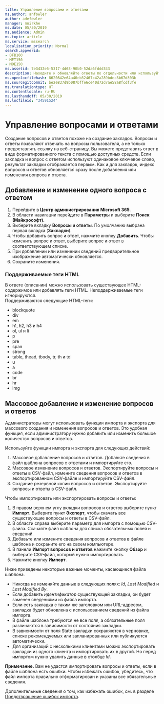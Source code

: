 ```yaml
---
title: Управление вопросами и ответами
ms.author: anfowler
author: adefowler
manager: mnirkhe
ms.date: 05/30/2019
ms.audience: Admin
ms.topic: article
ms.service: mssearch
localization_priority: Normal
search.appverid:
- BFB160
- MET150
- MOE150
ms.assetid: 7e3432e6-5317-4d63-90b0-52da6fddd343
description: Находите и обновляйте ответы по отдельности или используйте имеющиеся инструменты Поиска (Майкрософт), чтобы изменить их все одновременно
ms.openlocfilehash: 8620842e64a40eb32467c42a289bdec3b67d303b
ms.sourcegitcommit: be2e837d9b087bffe6ce40d72d7ae58a8fcdf3fe
ms.translationtype: HT
ms.contentlocale: ru-RU
ms.lasthandoff: 05/30/2019
ms.locfileid: "34591524"
---
```

# <a name="manage-qas"></a>Управление вопросами и ответами

Создание вопросов и ответов похоже на создание закладок. Вопросы и ответы позволяют отвечать на вопросы пользователя, а не только предоставлять ссылку на веб-страницу. Вы можете представить ответ в виде форматированного текста с помощью доступных средств. Если закладка и вопрос с ответом используют одинаковое ключевое слово, результат закладки отображается первым. Как и для закладок, индекс вопросов и ответов обновляется сразу после добавления или изменения вопроса и ответа. 

## <a name="add-or-edit-a-single-qa"></a>Добавление и изменение одного вопроса с ответом
1. Перейдите в **Центр администрирования Microsoft 365**.
1. В области навигации перейдите в **Параметры** и выберите **Поиск (Майкрософт)**.
1. Выберите вкладку **Вопросы и ответы**. По умолчанию выбрана первая вкладка (**Закладки**).
1. Чтобы добавить вопрос и ответ, нажмите кнопку **Добавить**.
Чтобы изменить вопрос и ответ, выберите вопрос и ответ в соответствующем списке.
1. При добавлении или изменении сведений предварительное изображение автоматически обновляется.
1. Сохраните изменения.

### <a name="supported-html-tags"></a>Поддерживаемые теги HTML
В ответе (описании) можно использовать существующее HTML-содержимое или добавлять теги HTML. Неподдерживаемые теги игнорируются.  
Поддерживаются следующие HTML-теги:
- blockquote
- div
- em
- h1, h2, h3 и h4
- ol, ul и li
- p
- pre
- span
- strong
- table, thead, tbody, tr, th и td
- u
- a
- code
- br
- hr
- img

## <a name="bulk-add-or-edit-qas"></a>Массовое добавление и изменение вопросов и ответов
Администраторы могут использовать функции импорта и экспорта для массового создания и изменения вопросов и ответов. Это удобная функция, если администратору нужно добавить или изменить большое количество вопросов и ответов. 

Используйте функции импорта и экспорта для следующих действий:
1. Массовое добавление вопросов и ответов. Добавьте сведения в файл шаблона вопросов с ответами и импортируйте его.
1. Массовое изменение вопросов и ответов. Экспортируйте вопросы и ответы в CSV-файл, измените сведения вопросов и ответов в экспортированном CSV-файле и импортируйте CSV-файл.
1. Создание резервной копии вопросов и ответов. Экспортируйте вопросы и ответы в CSV-файл.

Чтобы импортировать или экспортировать вопросы и ответы:
1. В правом верхнем углу вкладки вопросов и ответов выберите пункт **Импорт**. Выберите пункт **Экспорт**, чтобы скачать все существующие вопросы и ответы в CSV-файл.
1. В области справа выберите параметр для импорта с помощью CSV-файла.
Скачайте файл шаблона для списка обязательных полей и сведений. 
1. Добавьте или измените сведения вопросов и ответов в файле шаблона и сохраните его на своем компьютере. 
1. В панели **Импорт вопросов и ответов** нажмите кнопку **Обзор** и выберите CSV-файл, который нужно импортировать.
1. Нажмите кнопку **Импорт**.

Ниже приведены некоторые важные моменты, касающиеся файла шаблона.
- Никогда не изменяйте данные в следующих полях: *Id*, *Last Modified* и *Last Modified By*.
- Если добавить *идентификатор* существующей закладки, он будет заменен сведениями из файла импорта.
- Если есть закладка с таким же заголовком или URL-адресом, закладка будет обновлена с использованием сведений из файла импорта.
- В файле шаблона требуются не все поля, а обязательные поля различаются в зависимости от состояния закладки.
- В зависимости от поля State закладки сохраняются в черновике, списке рекомендуемых или запланированных или публикуются автоматически.
- Для организаций с несколькими клиентами можно экспортировать закладки из одного клиента и импортировать их в другой. Но перед импортом нужно удалить данные в столбце *Id*.

**Примечание.** Вам не удастся импортировать вопросы и ответы, если в файле шаблона есть ошибки. Чтобы избежать ошибок, убедитесь, что файл импорта правильно отформатирован и указаны все обязательные сведения. 

Дополнительные сведения о том, как избежать ошибок, см. в разделе [Предотвращение ошибок импорта](manage-bookmarks.md#prevent-import-errors).